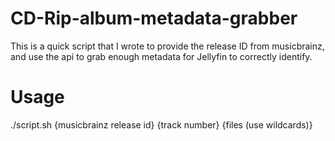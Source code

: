# CD-Rip-album-metadata-grabber
This is a quick script that I wrote to provide the release ID from musicbrainz, and use the api to grab enough metadata for Jellyfin to correctly identify.

# Usage
./script.sh {musicbrainz release id} {track number} {files (use wildcards)}
